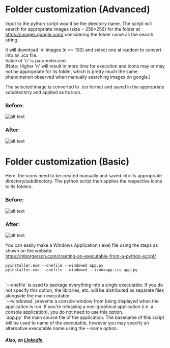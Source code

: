 # Folder customization (Advanced)
Input to the python script would be the directory name. The script will search for appropriate images 
(size = 256*256) for the folder at https://images.google.com/ considering the folder name as the search 
string.

It will download 'n' images (n <= 100) and select one at random to convert into an .ico file. <br>
Value of 'n' is parameterized. <br>
(Note: Higher 'n' will result in more time for execution and icons may or may not be appropriate for its folder,
which is pretty much the same phenomenon observed when manually searching images on google.)

The selected image is converted to .ico format and saved in the appropriate subdirectory and applied
as its icon.

### Before:
![alt text](https://github.com/CAVIND46016/Folder_Customization-Icons/blob/master/data/friends_before.png)
### After:
![alt text](https://github.com/CAVIND46016/Folder_Customization-Icons/blob/master/data/friends_after.png)

# Folder customization (Basic)
Here, the icons need to be created manually and saved into its appropriate directory/subdirectory.
The python script then applies the respective icons to its folders.

### Before:
![alt text](https://github.com/CAVIND46016/Bulk-Icon-Apply/blob/master/data/before.png)
### After:
![alt text](https://github.com/CAVIND46016/Bulk-Icon-Apply/blob/master/data/after.png)

You can easily make a Windows Application (.exe) file using the  steps as shown on the website: <br>
https://mborgerson.com/creating-an-executable-from-a-python-script/

`pyinstaller.exe --onefile --windowed app.py` <br>
`pyinstaller.exe --onefile --windowed --icon=app.ico app.py`

<br>
`--onefile` is used to package everything into a single executable. If you do not specify this option, the libraries, etc. will be distributed as separate files alongside the main executable. <br>
`--windowed` prevents a console window from being displayed when the application is run. If you're releasing a non-graphical application (i.e. a console application), you do not need to use this option. <br>
`app.py` the main source file of the application. The basename of this script will be used to name of the executable, however you may specify an alternative executable name using the --name option.
<br>

##### Also, on [LinkedIn](https://www.linkedin.com/feed/update/urn:li:activity:6372596933311156224).

